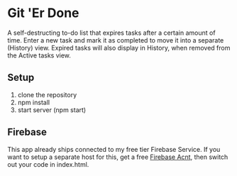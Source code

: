 # Git 'Er Done

A self-destructing to-do list that expires tasks after a certain amount of time. Enter a new task and mark it as completed to move it into a separate (History) view. Expired tasks will also display in History, when removed from the Active tasks view.

## Setup

1. clone the repository
2. npm install
3. start server (npm start)

## Firebase

This app already ships connected to my free tier Firebase Service. If you want to setup a separate host for this, get a free [Firebase Acnt](https://firebase.google.com), then switch out your code in index.html.  
